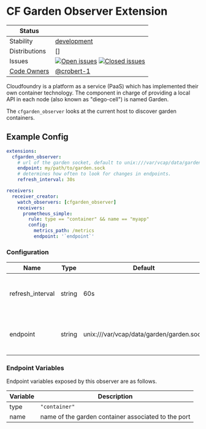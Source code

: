 # CF Garden Observer Extension

<!-- status autogenerated section -->
| Status        |           |
| ------------- |-----------|
| Stability     | [development]  |
| Distributions | [] |
| Issues        | [![Open issues](https://img.shields.io/github/issues-search/open-telemetry/opentelemetry-collector-contrib?query=is%3Aissue%20is%3Aopen%20label%3Aextension%2Fcfgardenobserver%20&label=open&color=orange&logo=opentelemetry)](https://github.com/open-telemetry/opentelemetry-collector-contrib/issues?q=is%3Aopen+is%3Aissue+label%3Aextension%2Fcfgardenobserver) [![Closed issues](https://img.shields.io/github/issues-search/open-telemetry/opentelemetry-collector-contrib?query=is%3Aissue%20is%3Aclosed%20label%3Aextension%2Fcfgardenobserver%20&label=closed&color=blue&logo=opentelemetry)](https://github.com/open-telemetry/opentelemetry-collector-contrib/issues?q=is%3Aclosed+is%3Aissue+label%3Aextension%2Fcfgardenobserver) |
| [Code Owners](https://github.com/open-telemetry/opentelemetry-collector-contrib/blob/main/CONTRIBUTING.md#becoming-a-code-owner)    | [@crobert-1](https://www.github.com/crobert-1) |

[development]: https://github.com/open-telemetry/opentelemetry-collector#development
<!-- end autogenerated section -->

Cloudfoundry is a platform as a service (PaaS) which has implemented their own container technology. The component in charge of providing a local API in each node (also known as "diego-cell") is named Garden.

The `cfgarden_observer` looks at the current host to discover garden containers.

## Example Config

```yaml
extensions:
  cfgarden_observer:
    # url of the garden socket, default to unix:///var/vcap/data/garden/garden.sock 
    endpoint: my/path/to/garden.sock
    # determines how often to look for changes in endpoints.
    refresh_interval: 30s

receivers:
  receiver_creator:
    watch_observers: [cfgarden_observer]
    receivers:
      prometheus_simple:
        rule: type == "container" && name == "myapp"
        config:
          metrics_path: /metrics
          endpoint: '`endpoint`'
```

### Configuration

| Name             | Type   | Default                                  | Docs                                                   |
|------------------|--------|------------------------------------------|--------------------------------------------------------|
| refresh_interval | string | 60s                                      | Determines how often to look for changes in endpoints. |
| endpoint         | string | unix:///var/vcap/data/garden/garden.sock | The endpoint to connect to the garden API.             |

### Endpoint Variables

Endpoint variables exposed by this observer are as follows.

| Variable  | Description                                                                                |
|-----------|--------------------------------------------------------------------------------------------|
| type      | `"container"`                                                                              |
| name      | name of the garden container associated to the port                                        |
